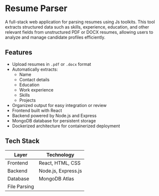 # Resume Parser

A full-stack web application for parsing resumes using Js toolkits. This tool extracts structured data such as skills, experience, education, and other relevant fields from unstructured PDF or DOCX resumes, allowing users to analyze and manage candidate profiles efficiently.

## Features

- Upload resumes in `.pdf` or `.docx` format
- Automatically extracts:
  - Name
  - Contact details
  - Education
  - Work experience
  - Skills
  - Projects
- Organized output for easy integration or review
- Frontend built with React
- Backend powered by Node.js and Express
- MongoDB database for persistent storage
- Dockerized architecture for containerized deployment

## Tech Stack

| Layer        | Technology            |
|-------------|------------------------|
| Frontend     | React, HTML, CSS       |
| Backend      | Node.js, Express.js    |
| Database     | MongoDB Atlas          |
| File Parsing
